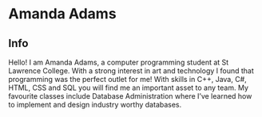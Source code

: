 # Amanda Adams

## Info
Hello! I am Amanda Adams, a computer programming student at St Lawrence College. With a strong interest in art and technology I found that programming was the perfect outlet for me! With skills in C++, Java, C#, HTML, CSS and SQL you will find me an important asset to any team. My favourite classes include Database Administration where I’ve learned how to implement and design industry worthy databases.

<!--
**AmandaPurple/AmandaPurple** is a ✨ _special_ ✨ repository because its `README.md` (this file) appears on your GitHub profile.

Here are some ideas to get you started:

- 🔭 I’m currently working on ...
- 🌱 I’m currently learning ...
- 👯 I’m looking to collaborate on ...
- 🤔 I’m looking for help with ...
- 💬 Ask me about ...
- 📫 How to reach me: ...
- 😄 Pronouns: ...
- ⚡ Fun fact: ...
-->
